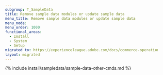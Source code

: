 ```yaml
---
subgroup: T_SampleData
title: Remove sample data modules or update sample data
menu_title: Remove sample data modules or update sample data
menu_node:
menu_order: 1000
functional_areas:
  - Install
  - System
  - Setup
migrated_to: https://experienceleague.adobe.com/docs/commerce-operations/installation-guide/next-steps/sample-data/remove-or-update.html
layout: migrated
---
```


{% include install/sampledata/sample-data-other-cmds.md %}

